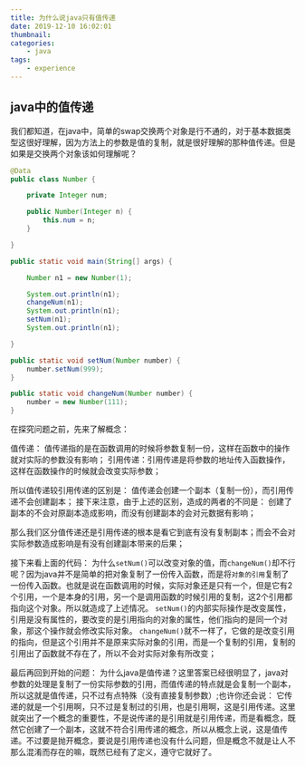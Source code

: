 ```yaml
---
title: 为什么说java只有值传递
date: 2019-12-10 16:02:01
thumbnail: 
categories:
    - java
tags:
    - experience
---
```


## java中的值传递

我们都知道，在java中，简单的swap交换两个对象是行不通的，对于基本数据类型这很好理解，因为方法上的参数是值的复制，就是很好理解的那种值传递。但是如果是交换两个对象该如何理解呢？

<!-- more -->

``` java
@Data
public class Number {

    private Integer num;

    public Number(Integer n) {
        this.num = n;
    }

}

public static void main(String[] args) {

    Number n1 = new Number(1);

    System.out.println(n1);
    changeNum(n1);
    System.out.println(n1);
    setNum(n1);
    System.out.println(n1);

}

public static void setNum(Number number) {
    number.setNum(999);
}

public static void changeNum(Number number) {
    number = new Number(111);
}
```

在探究问题之前，先来了解概念：

值传递： 值传递指的是在函数调用的时候将参数复制一份，这样在函数中的操作就对实际的参数没有影响；
引用传递：引用传递是将参数的地址传入函数操作，这样在函数操作的时候就会改变实际参数；

所以值传递较引用传递的区别是：
值传递会创建一个副本（复制一份），而引用传递不会创建副本；
接下来注意，由于上述的区别，造成的两者的不同是：
创建了副本的不会对原副本造成影响，而没有创建副本的会对元数据有影响；

那么我们区分值传递还是引用传递的根本是看它到底有没有复制副本；而会不会对实际参数造成影响是有没有创建副本带来的后果；

接下来看上面的代码：
为什么`setNum()`可以改变对象的值，而`changeNum()`却不行呢？因为java并不是简单的把对象复制了一份传入函数，而是将`对象的引用`复制了一份传入函数。也就是说在函数调用的时候，实际对象还是只有一个，但是它有2个引用，一个是本身的引用，另一个是调用函数的时候引用的复制，这2个引用都指向这个对象。所以就造成了上述情况。
`setNum()`的内部实际操作是改变属性，引用是没有属性的，要改变的是引用指向的对象的属性，他们指向的是同一个对象，那这个操作就会修改实际对象。
`changeNum()`就不一样了，它做的是改变引用的指向，但是这个引用并不是原来实际对象的引用，而是一个复制的引用，复制的引用出了函数就不存在了，所以不会对实际对象有所改变；

最后再回到开始的问题： 为什么java是值传递？这里答案已经很明显了，java对参数的处理是复制了一份实际参数的引用，而值传递的特点就是会复制一个副本，所以这就是值传递，只不过有点特殊（没有直接复制参数）;也许你还会说： 它传递的就是一个引用啊，只不过是复制过的引用，也是引用啊，这是引用传递。这里就突出了一个概念的重要性，不是说传递的是引用就是引用传递，而是看概念，既然它创建了一个副本，这就不符合引用传递的概念，所以从概念上说，这是值传递。不过要是抛开概念，要说是引用传递也没有什么问题，但是概念不就是让人不那么混淆而存在的嘛，既然已经有了定义，遵守它就好了。